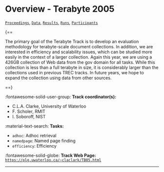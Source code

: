 # Overview - Terabyte 2005

[`Proceedings`](./proceedings.md), [`Data`](./data.md), [`Results`](./results.md), [`Runs`](./runs.md), [`Participants`](./participants.md)

{==

The primary goal of the Terabyte Track is to develop an evaluation methodology for terabyte-scale document collections. In addition, we are interested in efficiency and scalability issues, which can be studied more easily in the context of a larger collection. Again this year, we are using a 426GB collection of Web data from the gov domain for all tasks. While this collection is less than a full terabyte in size, it is considerably larger than the collections used in previous TREC tracks. In future years, we hope to expand the collection using data from other sources.

==}

:fontawesome-solid-user-group: **Track coordinator(s):**

- C.L.A. Clarke, University of Waterloo 
- F. Scholer, RMIT 
- I. Soboroff, NIST 

:material-text-search: **Tasks:**

- `adhoc`: Adhoc retrieval 
- `namedpage`: Named page finding 
- `efficiency`: Efficiency 

:fontawesome-solid-globe: **Track Web Page:** [`https://plg.uwaterloo.ca/~claclark/TB05.html`](https://plg.uwaterloo.ca/~claclark/TB05.html) 

---


